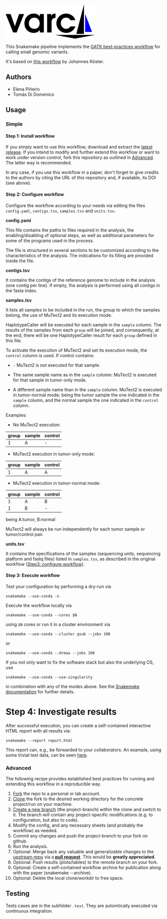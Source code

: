 ![Varca](img/logo.png)

This Snakemake pipeline implements the [GATK best-practices workflow](https://software.broadinstitute.org/gatk/best-practices/workflow?id=11145) for calling small genomic variants.

It's based on [this workflow](https://github.com/snakemake-workflows/dna-seq-gatk-variant-calling/releases) by Johannes Köster.

## Authors

* Elena Piñeiro
* Tomás Di Domenico

## Usage

### Simple

#### Step 1: Install workflow

If you simply want to use this workflow, download and extract the [latest release](https://github.com/snakemake-workflows/dna-seq-gatk-variant-calling/releases).
If you intend to modify and further extend this workflow or want to work under version control, fork this repository as outlined in [Advanced](#advanced). The latter way is recommended.

In any case, if you use this workflow in a paper, don't forget to give credits to the authors by citing the URL of this repository and, if available, its DOI (see above).

#### Step 2: Configure workflow

Configure the workflow according to your needs via editing the files `config.yaml`, `contigs.tsv`, `samples.tsv` and `units.tsv`.

**config.yaml**

This file contains the paths to files required in the analysis, the enabling/disabling of optional steps, as well as additional parameters for some of the programs used in the process.

The file is structured in several sections to be customized according to the characteristics of the analysis. The indications for its filling are provided inside the file.

**contigs.tsv**

It contains the contigs of the reference genome to include in the analysis (one contig per line). If empty, the analysis is performed using all contigs in the fasta index.

**samples.tsv**

It lists all samples to be included in the run, the group to which the samples belong, the use of MuTect2 and its execution mode.

HaplotypeCaller will be executed for each sample in the `sample` column. The results of the samples from each `group` will be joined, and consequently, at the end, there will be one HaplotypeCaller result for each `group` defined in this file.

To activate the execution of MuTect2 and set its execution mode, the `control` column is used. If control contains:

- `-` MuTect2 is not executed for that sample.

- The same sample name as in the `sample` column: MuTect2 is executed for that sample in tumor-only mode.
- A different sample name than in the `sample` column: MuTect2 is executed in tumor-normal mode; being the tumor sample the one indicated in the `sample` column, and the normal sample the one indicated in the `control` column.

Examples:

- No MuTect2 execution:

|group | sample | control |
| ------ | ------ | ------ |
| 1 | A | - |

- MuTect2 execution in tumor-only mode:

|group | sample | control |
| ------ | ------ | ------ |
| 1 | A | A |

- MuTect2 execution in tumor-normal mode:

| group | sample | control |
| ------ | ------ | ------ |
| 1 | A | B |
| 1 | B | - |

being A:tumor, B:normal

MuTect2 will always be run independently for each tumor sample or tumor/control pair.

**units.tsv**

It contains the specifications of the samples (sequencing units, sequencing platform and fastq files) listed in `samples.tsv`, as described in the original workflow ([Step3: configure workflow](https://snakemake.github.io/snakemake-workflow-catalog/?usage=snakemake-workflows%2Fdna-seq-gatk-variant-calling)).

#### Step 3: Execute workflow

Test your configuration by performing a dry-run via

    snakemake --use-conda -n

Execute the workflow locally via

    snakemake --use-conda --cores $N

using `$N` cores or run it in a cluster environment via

    snakemake --use-conda --cluster qsub --jobs 100

or

    snakemake --use-conda --drmaa --jobs 100

If you not only want to fix the software stack but also the underlying OS, use

    snakemake --use-conda --use-singularity

in combination with any of the modes above.
See the [Snakemake documentation](https://snakemake.readthedocs.io/en/stable/executable.html) for further details.

# Step 4: Investigate results

After successful execution, you can create a self-contained interactive HTML report with all results via:

    snakemake --report report.html

This report can, e.g., be forwarded to your collaborators.
An example, using some trivial test data, can be seen [here](https://cdn.rawgit.com/snakemake-workflows/dna-seq-gatk-variant-calling/master/.test/report.html).

### Advanced

The following recipe provides established best practices for running and extending this workflow in a reproducible way.

1. [Fork](https://help.github.com/en/articles/fork-a-repo) the repo to a personal or lab account.
2. [Clone](https://help.github.com/en/articles/cloning-a-repository) the fork to the desired working directory for the concrete project/run on your machine.
3. [Create a new branch](https://git-scm.com/docs/gittutorial#_managing_branches) (the project-branch) within the clone and switch to it. The branch will contain any project-specific modifications (e.g. to configuration, but also to code).
4. Modify the config, and any necessary sheets (and probably the workflow) as needed.
5. Commit any changes and push the project-branch to your fork on github.
6. Run the analysis.
7. Optional: Merge back any valuable and generalizable changes to the [upstream repo](https://github.com/snakemake-workflows/dna-seq-gatk-variant-calling) via a [**pull request**](https://help.github.com/en/articles/creating-a-pull-request). This would be **greatly appreciated**.
8. Optional: Push results (plots/tables) to the remote branch on your fork.
9. Optional: Create a self-contained workflow archive for publication along with the paper (snakemake --archive).
10. Optional: Delete the local clone/workdir to free space.


## Testing

Tests cases are in the subfolder `.test`. They are automtically executed via continuous integration.

